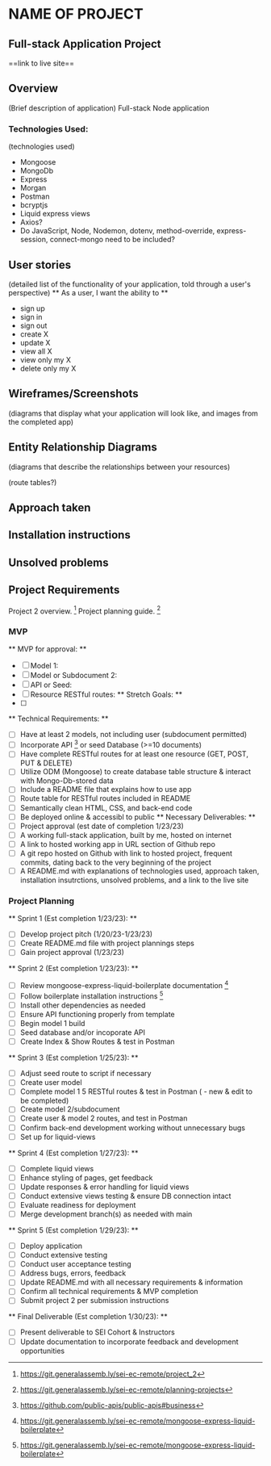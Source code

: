# NAME OF PROJECT
## Full-stack Application Project
==link to live site==

## Overview
(Brief description of application)
Full-stack Node application

### Technologies Used:
(technologies used)
- Mongoose
- MongoDb
- Express
- Morgan
- Postman
- bcryptjs
- Liquid express views
- Axios?
- Do JavaScript, Node, Nodemon, dotenv, method-override, express-session, connect-mongo need to be included?

## User stories
(detailed list of the functionality of your application, told through a user's perspective)
** As a user, I want the ability to ** 
- sign up
- sign in
- sign out
- create X
- update X
- view all X
- view only my X
- delete only my X

## Wireframes/Screenshots
(diagrams that display what your application will look like, and images from the completed app)

## Entity Relationship Diagrams
(diagrams that describe the relationships between your resources)

(route tables?)

## Approach taken
## Installation instructions
## Unsolved problems

## Project Requirements
Project 2 overview. [^2]
Project planning guide. [^1]
### MVP
** MVP for approval: **
- [ ] Model 1:
- [ ] Model or Subdocument 2: 
- [ ] API or Seed:
- [ ] Resource RESTful routes:
** Stretch Goals: **
- [ ] 
 
** Technical Requirements: **
- [ ] Have at least 2 models, not including user (subdocument permitted)
- [ ] Incorporate API [^4] or seed Database (>=10 documents)
- [ ] Have complete RESTful routes for at least one resource (GET, POST, PUT & DELETE)
- [ ] Utilize ODM (Mongoose) to create database table structure & interact with Mongo-Db-stored data
- [ ] Include a README file that explains how to use app
- [ ] Route table for RESTful routes included in README
- [ ] Semantically clean HTML, CSS, and back-end code
- [ ] Be deployed online & accessibl to public
** Necessary Deliverables: **
- [ ] Project approval (est date of completion 1/23/23)
- [ ] A working full-stack application, built by me, hosted on internet
- [ ] A link to hosted working app in URL section of Github repo
- [ ] A git repo hosted on Github with link to hosted project, frequent commits, dating back to the very beginning of the project
- [ ] A README.md with explanations of technologies used, approach taken, installation insutrctions, unsolved problems, and a link to the live site

### Project Planning
** Sprint 1 (Est completion 1/23/23): **
- [ ] Develop project pitch (1/20/23-1/23/23)
- [ ] Create README.md file with project plannings steps
- [ ] Gain project approval (1/23/23)

** Sprint 2 (Est completion 1/23/23): **
- [ ] Review mongoose-express-liquid-boilerplate documentation [^3]
- [ ] Follow boilerplate installation instructions [^3]
- [ ] Install other dependencies as needed
- [ ] Ensure API functioning properly from template
- [ ] Begin model 1 build 
- [ ] Seed database and/or incoporate API
- [ ] Create Index & Show Routes & test in Postman

** Sprint 3 (Est completion 1/25/23): **
- [ ] Adjust seed route to script if necessary
- [ ] Create user model
- [ ] Complete model 1 5 RESTful routes & test in Postman ( - new & edit to be completed)
- [ ] Create model 2/subdocument
- [ ] Create user & model 2 routes, and test in Postman
- [ ] Confirm back-end development working without unnecessary bugs
- [ ] Set up for liquid-views

** Sprint 4 (Est completion 1/27/23): **
- [ ] Complete liquid views
- [ ] Enhance styling of pages, get feedback
- [ ] Update responses & error handling for liquid views
- [ ] Conduct extensive views testing & ensure DB connection intact
- [ ] Evaluate readiness for deployment
- [ ] Merge development branch(s) as needed with main

** Sprint 5 (Est completion 1/29/23): **
- [ ] Deploy application
- [ ] Conduct extensive testing
- [ ] Conduct user acceptance testing
- [ ] Address bugs, errors, feedback
- [ ] Update README.md with all necessary requirements & information
- [ ] Confirm all technical requirements & MVP completion
- [ ] Submit project 2 per submission instructions

** Final Deliverable (Est completion 1/30/23): **
- [ ] Present deliverable to SEI Cohort & Instructors
- [ ] Update documentation to incorporate feedback and development opportunities

[^1]:  https://git.generalassemb.ly/sei-ec-remote/planning-projects
[^2]: https://git.generalassemb.ly/sei-ec-remote/project_2
[^3]: https://git.generalassemb.ly/sei-ec-remote/mongoose-express-liquid-boilerplate
[^4]: https://github.com/public-apis/public-apis#business

